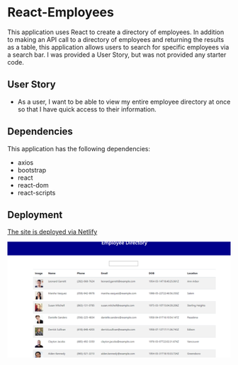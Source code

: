 # React-Employees
This application uses React to create a directory of employees. In addition to making an API call to a directory of employees and returning the results as a table, this application allows users to search for specific employees via a search bar. I was provided a User Story, but was not provided any starter code.

## User Story

* As a user, I want to be able to view my entire employee directory at once so that I have quick access to their information.

## Dependencies
This application has the following dependencies:
* axios
* bootstrap
* react
* react-dom
* react-scripts

## Deployment
[The site is deployed via Netlify](https://goofy-dijkstra-bd20f8.netlify.app)


  ![screenshot of application](./public/assets/Screenshot.png)
